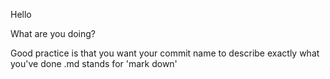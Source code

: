 Hello 

What are you doing?

Good practice is that you want your commit name to describe exactly what you've done
.md stands for 'mark down'

